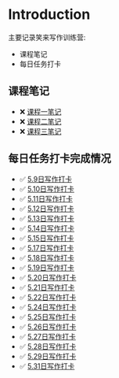 # Introduction

主要记录笑来写作训练营:

* 课程笔记
* 每日任务打卡

## 课程笔记

* ❌  [课程一笔记](ke-cheng-bi-ji/ke-cheng-yi-bi-ji.md)
* ❌  [课程二笔记](ke-cheng-bi-ji/ke-cheng-er-bi-ji.md)
* ❌  [课程三笔记](ke-cheng-bi-ji/ke-cheng-san-bi-ji.md)

## 每日任务打卡完成情况

- ✅  [5.9日写作打卡](xie-zuo-da-ka/5.9-ri-xie-zuo-da-ka.md)
- ✅  [5.10日写作打卡](xie-zuo-da-ka/5.10-ri-xie-zuo-da-ka.md)
- ✅  [5.11日写作打卡](xie-zuo-da-ka/5.11-ri-xie-zuo-da-ka.md)
- ✅  [5.12日写作打卡](xie-zuo-da-ka/5.12-ri-xie-zuo-da-ka.md)
- ✅  [5.13日写作打卡](xie-zuo-da-ka/5.13-ri-xie-zuo-da-ka.md)
- ✅  [5.14日写作打卡](xie-zuo-da-ka/5.14-ri-xie-zuo-da-ka.md)
- ✅  [5.15日写作打卡](xie-zuo-da-ka/5.15-ri-xie-zuo-da-ka.md)
- ✅  [5.17日写作打卡](xie-zuo-da-ka/5.17-ri-xie-zuo-da-ka.md)
- ✅  [5.18日写作打卡](xie-zuo-da-ka/5.18-ri-xie-zuo-da-ka.md)
- ✅  [5.19日写作打卡](xie-zuo-da-ka/5.19-ri-xie-zuo-da-ka.md)
- ✅  [5.20日写作打卡](xie-zuo-da-ka/5.20-ri-xie-zuo-da-ka.md)
- ✅  [5.21日写作打卡](xie-zuo-da-ka/5.21-ri-xie-zuo-da-ka.md)
- ✅  [5.22日写作打卡](xie-zuo-da-ka/5.22-ri-xie-zuo-da-ka.md)
- ✅  [5.24日写作打卡](xie-zuo-da-ka/5.24-ri-xie-zuo-da-ka.md)
- ✅  [5.25日写作打卡](xie-zuo-da-ka/5.25-ri-xie-zuo-da-ka.md)
- ✅  [5.26日写作打卡](xie-zuo-da-ka/5.26-ri-xie-zuo-da-ka.md)
- ✅  [5.27日写作打卡](xie-zuo-da-ka/5.27-ri-xie-zuo-da-ka.md)
- ✅  [5.28日写作打卡](xie-zuo-da-ka/5.28-ri-xie-zuo-da-ka.md)
- ✅  [5.29日写作打卡](xie-zuo-da-ka/5.29-ri-xie-zuo-da-ka.md)
- ✅  [5.31日写作打卡](xie-zuo-da-ka/5.31-ri-xie-zuo-da-ka.md)

